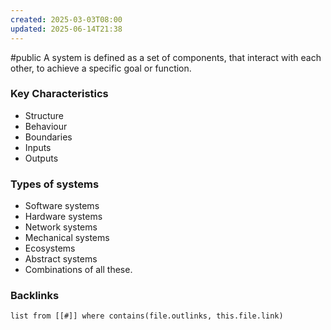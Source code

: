 ```yaml
---
created: 2025-03-03T08:00
updated: 2025-06-14T21:38
---
```

#public 
A system is defined as a set of components, that interact with each other, to achieve a specific goal or function. 

### Key Characteristics
- Structure
- Behaviour
- Boundaries
- Inputs
- Outputs

### Types of systems
- Software systems
- Hardware systems
- Network systems
- Mechanical systems
- Ecosystems
- Abstract systems
- Combinations of all these.

### Backlinks
```dataview 
list from [[#]] where contains(file.outlinks, this.file.link)
```

